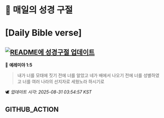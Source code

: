 # 🙏 매일의 성경 구절
# [Daily Bible verse]
## [![README에 성경구절 업데이트](https://github.com/DONGSUKA/first_test/actions/workflows/update-readme-bible.yml/badge.svg)](https://github.com/DONGSUKA/first_test/actions/workflows/update-readme-bible.yml)
<!-- START_BIBLE_VERSE -->
📖 **예레미야 1:5**
> 내가 너를 모태에 짓기 전에 너를 알았고 네가 배에서 나오기 전에 너를 성별하였고 너를 여러 나라의 선지자로 세웠노라 하시기로

🕊️ _업데이트 시각: 2025-08-31 03:54:57 KST_
  <!-- END_BIBLE_VERSE -->
## GITHUB_ACTION
